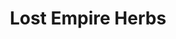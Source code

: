 ---
title: Lost Empire Herbs
client: RecommendWP
image: '/assets/images/lost-empire-herbs.jpg'
thumbnail: /assets/images/thumbs/lost-empire-herbs.jpg
categories:
    - wordpress
---